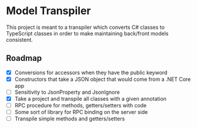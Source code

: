 # Model Transpiler
This project is meant to a transpiler which converts C#
classes to TypeScript classes in order to make maintaining
back/front models consistent.

## Roadmap
- [X] Conversions for accessors when they have the public keyword
- [X] Constructors that take a JSON object that would come from a .NET Core app
- [ ] Sensitivity to JsonProperty and JsonIgnore
- [X] Take a project and transpile all classes with a given annotation
- [ ] RPC procedure for methods, getters/setters with code
- [ ] Some sort of library for RPC binding on the server side
- [ ] Transpile simple methods and getters/setters
